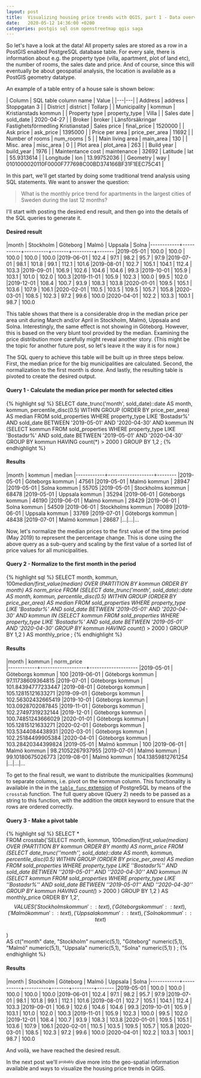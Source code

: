 ```yaml
---
layout: post
title:  Visualizing housing price trends with QGIS, part 1 - Data overview and some queries
date:   2020-05-12 14:36:00 +0200
categories: postgis sql osm openstreetmap qgis saga
---
```

So let's have a look at the data! All property sales are stored as a row in a PostGIS enabled PostgreSQL database table. For every sale, there is information about e.g. the property type (villa, apartment, plot of land etc), the number of rooms, the sales date and price. And of course, since this will eventually be about geospatial analysis, the location is available as a PostGIS geometry datatype.

An example of a table entry of a house sale is shown below:

| Column | SQL table column name | Value |
|---|---|
| Address | address | Stoppgatan 3 |
| District | district | Tollarp |
| Municipality | kommun | Kristianstads kommun |
| Property type | property_type | Villa |
| Sales date | sold_date | 2020-04-27 |
| Broker | broker | Länsförsäkringar Fastighetsförmedling Kristianstad
| Sales price | final_price | 1520000 |
| Ask price | ask_price | 1395000 |
| Price per area | price_per_area | 11692 |
| Number of rooms | num_rooms | 5 |
| Main living area | main_area | 130 |
| Misc. area | misc_area | 0 |
| Plot area | plot_area | 263 |
| Build year | build_year | 1976 |
| Maintentance cost | maintenance | 32692
| Latitude | lat | 55.9313614 |
| Longitude | lon | 13.99752036 |
| Geometry | way | 0101000020110F0000F777698C00BD374166BF31F1EEC75C41 |

In this part, we'll get started by doing some traditional trend analysis using SQL statements. We want to answer the question:

> What is the monthly price trend for apartments in the largest cities of Sweden during the last 12 months?

I'll start with posting the desired end result, and then go into the details of the SQL queries to generate it.

#### Desired result

|month    | Stockholm | Göteborg | Malmö | Uppsala | Solna
|------------+-----------+----------+-------+---------+-------
|2019-05-01 |     100.0 |    100.0 | 100.0 |   100.0 | 100.0
|2019-06-01 |     102.4 |     97.1 |  98.2 |    95.7 |  97.9
|2019-07-01 |      98.1 |    101.8 |  99.1 |   112.1 | 101.6
|2019-08-01 |     102.7 |    105.1 | 104.1 |   112.4 | 103.3
|2019-09-01 |     106.9 |    102.6 | 104.6 |   104.6 |  99.3
|2019-10-01 |     105.9 |    103.1 | 101.0 |   102.0 | 100.3
|2019-11-01 |     105.9 |    102.3 | 100.0 |    99.5 | 102.0
|2019-12-01 |     108.4 |    100.7 |  93.9 |   108.3 | 103.8
|2020-01-01 |     109.5 |    105.1 | 103.6 |   107.9 | 106.1
|2020-02-01 |     110.5 |    103.5 | 109.5 |   105.7 | 105.8
|2020-03-01 |     108.5 |    102.3 |  97.2 |    99.6 | 100.0
|2020-04-01 |     102.2 |    103.3 | 100.1 |    98.7 | 100.0

This table shows that there is a considerable drop in the median price per area unit during March and/or April in Stockholm, Malmö, Uppsala and Solna. Interestingly, the same effect is not showing in Göteborg. However, this is based on the very blunt tool provided by the median. Examining the price distribution more carefully might reveal another story. (This might be the topic for another future post, so let's leave it the way it is for now.)

The SQL query to achieve this table will be built up in three steps below. First, the median price for the big municipalities are calculated. Second, the normalization to the first month is done. And lastly, the resulting table is pivoted to create the desired output.

#### Query 1 - Calculate the median price per month for selected cities

{% highlight sql %}
SELECT date_trunc('month', sold_date)::date AS month,
       kommun,
       percentile_disc(0.5) WITHIN GROUP (ORDER BY price_per_area) AS median
FROM sold_properties
WHERE property_type LIKE 'Bostadsr%' AND
      sold_date BETWEEN '2019-05-01' AND '2020-04-30' AND
      kommun IN (SELECT kommun
                 FROM sold_properties
                 WHERE property_type LIKE 'Bostadsr%' AND
                       sold_date BETWEEN '2019-05-01' AND '2020-04-30'
                 GROUP BY kommun
                 HAVING count(*) > 2000
                 )
GROUP BY 1,2
;
{% endhighlight %}

#### Results

|month    |      kommun       | median
|------------+-------------------+--------
|2019-05-01 | Göteborgs kommun  |  47561
|2019-05-01 | Malmö kommun      |  28947
|2019-05-01 | Solna kommun      |  55705
|2019-05-01 | Stockholms kommun |  68478
|2019-05-01 | Uppsala kommun    |  35294
|2019-06-01 | Göteborgs kommun  |  46190
|2019-06-01 | Malmö kommun      |  28429
|2019-06-01 | Solna kommun      |  54509
|2019-06-01 | Stockholms kommun |  70089
|2019-06-01 | Uppsala kommun    |  33769
|2019-07-01 | Göteborgs kommun  |  48438
|2019-07-01 | Malmö kommun      |  28687
|...|...|...

Now, let's normalize the median prices to the first value of the time period (May 2019) to represent the percentage change. This is done using the above query as a sub-query and scaling by the first value of a sorted list of price values for all municipalities.

#### Query 2 - Normalize to the first month in the period
{% highlight sql %}
SELECT month,
       kommun,
       100*median/first_value(median) OVER (PARTITION BY kommun
                                            ORDER BY month) AS norm_price
FROM (SELECT date_trunc('month', sold_date)::date AS month,
             kommun,
             percentile_disc(0.5) WITHIN GROUP (ORDER BY price_per_area) AS median
      FROM sold_properties
      WHERE property_type LIKE 'Bostadsr%' AND
            sold_date BETWEEN '2019-05-01' AND '2020-04-30' AND
            kommun IN (SELECT kommun
                       FROM sold_properties
                       WHERE property_type LIKE 'Bostadsr%' AND
                             sold_date BETWEEN '2019-05-01' AND '2020-04-30'
                       GROUP BY kommun
                       HAVING count(*) > 2000
                       )
      GROUP BY 1,2
     )
     AS monthly_price
;
{% endhighlight %}

#### Results

|month    |      kommun       |     norm_price     
|------------+-------------------+--------------------
|2019-05-01 | Göteborgs kommun  |                100
|2019-06-01 | Göteborgs kommun  |  97.11738609364815
|2019-07-01 | Göteborgs kommun  | 101.84394777233447
|2019-08-01 | Göteborgs kommun  | 105.12815121633271
|2019-09-01 | Göteborgs kommun  | 102.56302432665419
|2019-10-01 | Göteborgs kommun  |  103.0928702087845
|2019-11-01 | Göteborgs kommun  | 102.27497319232144
|2019-12-01 | Göteborgs kommun  | 100.74851243666029
|2020-01-01 | Göteborgs kommun  | 105.12815121633271
|2020-02-01 | Göteborgs kommun  |  103.5344084438931
|2020-03-01 | Göteborgs kommun  | 102.25184499905384
|2020-04-01 | Göteborgs kommun  | 103.28420344399824
|2019-05-01 | Malmö kommun      |                100
|2019-06-01 | Malmö kommun      |  98.21052267937955
|2019-07-01 | Malmö kommun      |  99.10180675026773
|2019-08-01 | Malmö kommun      | 104.13859812761254
|...|...|...

To get to the final result, we want to distribute the municipalities (kommuns) to separate columns, i.e. pivot on the kommun column. This functionality is available in the in the [`table_func` extension](https://www.postgresql.org/docs/12/tablefunc.html) of PostgreSQL by means of the `crosstab` function. The full query above (Query 2) needs to be passed as a string to this function, with the addition the `ORDER` keyword to ensure that the rows are ordered correctly.

#### Query 3 - Make a pivot table

{% highlight sql %}
SELECT *                                                                             
FROM crosstab('SELECT month,
               kommun,
               100*median/first_value(median) OVER (PARTITION BY kommun
                                                    ORDER BY month) AS norm_price
        FROM (SELECT date_trunc(''month'', sold_date)::date AS month,
                     kommun,
                     percentile_disc(0.5) WITHIN GROUP (ORDER BY price_per_area) AS median
              FROM sold_properties
              WHERE property_type LIKE ''Bostadsr%'' AND
                    sold_date BETWEEN ''2019-05-01'' AND ''2020-04-30'' AND
                    kommun IN (SELECT kommun
                               FROM sold_properties
                               WHERE property_type LIKE ''Bostadsr%'' AND
                                     sold_date BETWEEN ''2019-05-01'' AND ''2020-04-30''
                               GROUP BY kommun
                               HAVING count(*) > 2000
                               )
              GROUP BY 1,2
             )
             AS monthly_price
             ORDER BY 1,2',
              $$VALUES('Stockholms kommun'::text),
                      ('Göteborgs kommun'::text),
                      ('Malmö kommun'::text),
                      ('Uppsala kommun'::text),
                      ('Solna kommun'::text)
              $$                     
)                       
AS ct("month" date,
      "Stockholm" numeric(5,1),
      "Göteborg" numeric(5,1),
      "Malmö" numeric(5,1),
      "Uppsala" numeric(5,1),
      "Solna" numeric(5,1)
    )
;
{% endhighlight %}

#### Results

|month    | Stockholm | Göteborg | Malmö | Uppsala | Solna
|------------+-----------+----------+-------+---------+-------
|2019-05-01 |     100.0 |    100.0 | 100.0 |   100.0 | 100.0
|2019-06-01 |     102.4 |     97.1 |  98.2 |    95.7 |  97.9
|2019-07-01 |      98.1 |    101.8 |  99.1 |   112.1 | 101.6
|2019-08-01 |     102.7 |    105.1 | 104.1 |   112.4 | 103.3
|2019-09-01 |     106.9 |    102.6 | 104.6 |   104.6 |  99.3
|2019-10-01 |     105.9 |    103.1 | 101.0 |   102.0 | 100.3
|2019-11-01 |     105.9 |    102.3 | 100.0 |    99.5 | 102.0
|2019-12-01 |     108.4 |    100.7 |  93.9 |   108.3 | 103.8
|2020-01-01 |     109.5 |    105.1 | 103.6 |   107.9 | 106.1
|2020-02-01 |     110.5 |    103.5 | 109.5 |   105.7 | 105.8
|2020-03-01 |     108.5 |    102.3 |  97.2 |    99.6 | 100.0
|2020-04-01 |     102.2 |    103.3 | 100.1 |    98.7 | 100.0

And voilà, we have reached the desired result.

In the next post we'll <sub><sup>probably</sup></sub> dive more into the geo-spatial information available and ways to visualize the housing price trends in QGIS.
